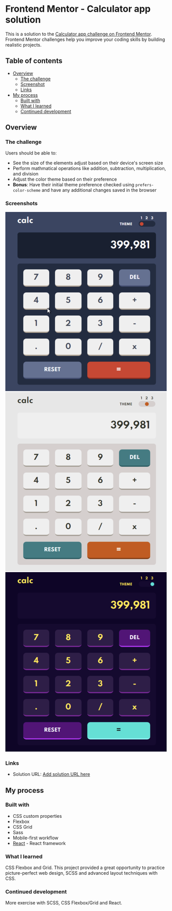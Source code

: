 # Frontend Mentor - Calculator app solution

This is a solution to the [Calculator app challenge on Frontend Mentor](https://www.frontendmentor.io/challenges/calculator-app-9lteq5N29). Frontend Mentor challenges help you improve your coding skills by building realistic projects. 

## Table of contents

- [Overview](#overview)
  - [The challenge](#the-challenge)
  - [Screenshot](#screenshot)
  - [Links](#links)
- [My process](#my-process)
  - [Built with](#built-with)
  - [What I learned](#what-i-learned)
  - [Continued development](#continued-development)

## Overview

### The challenge

Users should be able to:

- See the size of the elements adjust based on their device's screen size
- Perform mathmatical operations like addition, subtraction, multiplication, and division
- Adjust the color theme based on their preference
- **Bonus**: Have their initial theme preference checked using `prefers-color-scheme` and have any additional changes saved in the browser

### Screenshots
![Theme 1 Screenshot](./public/screenshots/screenshot-theme1.png)
![Theme 2 Screenshot](./public/screenshots/screenshot-theme2.png)
![Theme 3 Screenshot](./public/screenshots/screenshot-theme3.png)

### Links

- Solution URL: [Add solution URL here](https://your-solution-url.com)

## My process

### Built with

- CSS custom properties
- Flexbox
- CSS Grid
- Sass
- Mobile-first workflow
- [React](https://reactjs.org/) - React framework

### What I learned

CSS Flexbox and Grid.  This project provided a great opportunity to practice 
picture-perfect web design, SCSS and advanced layout techniques with CSS.

### Continued development

More exercise with SCSS, CSS Flexbox/Grid and React.
